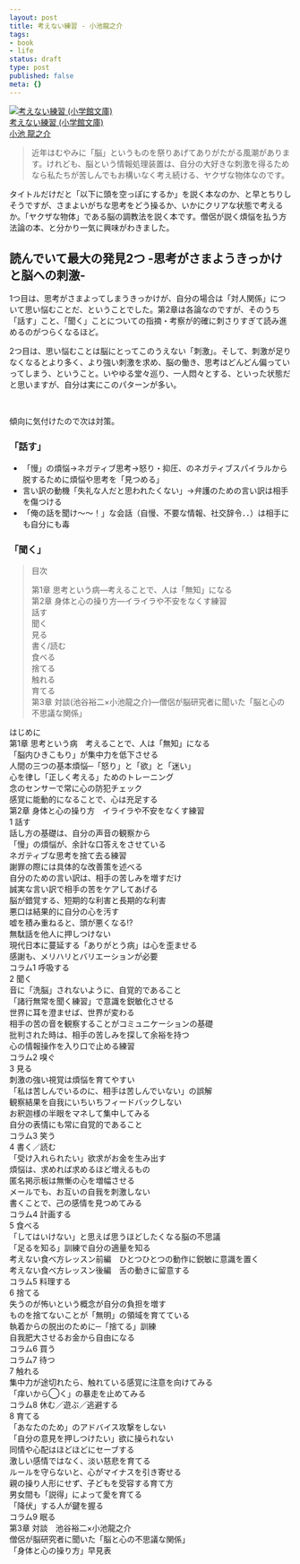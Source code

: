 ```yaml
---
layout: post
title: 考えない練習 - 小池龍之介
tags:
- book
- life
status: draft
type: post
published: false
meta: {}
---
```

<div style="padding-bottom: 0px; margin: 0px; padding-left: 0px; padding-right: 0px; display: inline; float: none; padding-top: 0px" id="scid:81867AAF-BB02-476b-AE5D-12BDAC2E750D:6066be56-ee30-4ab0-b7d0-9ded88bfeeb8" class="wlWriterEditableSmartContent"><a href="http://www.amazon.co.jp/exec/obidos/ASIN/4094087001/harupong-22/ref=nosim" target="_blank"><img alt="考えない練習 (小学館文庫)" src="http://ecx.images-amazon.com/images/I/51VEzmYWJcL._SL160_.jpg"><br />考えない練習 (小学館文庫)<br />小池 龍之介 </a></div> <blockquote> <p>近年はむやみに「脳」というものを祭りあげてありがたがる風潮があります。けれども、脳という情報処理装置は、自分の大好きな刺激を得るためなら私たちが苦しんでもお構いなく考え続ける、ヤクザな物体なのです。</p></blockquote> <p>タイトルだけだと「以下に頭を空っぽにするか」を説く本なのか、と早とちりしそうですが、さまよいがちな思考をどう操るか、いかにクリアな状態で考えるか。「ヤクザな物体」である脳の調教法を説く本です。僧侶が説く煩悩を払う方法論の本、と分かり一気に興味がわきました。</p> <h2>読んでいて最大の発見2つ -思考がさまようきっかけと脳への刺激-</h2> <p>1つ目は、思考がさまよってしまうきっかけが、自分の場合は「対人関係」について思い悩むことだ、ということでした。第2章は各論なのですが、そのうち「話す」こと、「聞く」ことについての指摘・考察が的確に刺さりすぎて読み進めるのがつらくなるほど。</p> <p>2つ目は、思い悩むことは脳にとってこのうえない「刺激」。そして、刺激が足りなくなるとより多く、より強い刺激を求め、脳の働き、思考はどんどん偏っていってしまう、ということ。いやゆる堂々巡り、一人悶々とする、といった状態だと思いますが、自分は実にこのパターンが多い。</p> <p>&nbsp;</p> <p>傾向に気付けたので次は対策。</p> <h3>「話す」</h3> <ul> <li>「慢」の煩悩→ネガティブ思考→怒り・抑圧、のネガティブスパイラルから脱するために煩悩や思考を「見つめる」</li> <li>言い訳の動機「失礼な人だと思われたくない」→弁護のための言い訳は相手を傷つける</li> <li>「俺の話を聞け～～！」な会話（自慢、不要な情報、社交辞令．．）は相手にも自分にも毒</li></ul> <h3>「聞く」</h3> <blockquote> <p>目次  <p>第1章 思考という病―考えることで、人は「無知」になる<br>第2章 身体と心の操り方―イライラや不安をなくす練習<br>話す<br>聞く<br>見る<br>書く/読む<br>食べる<br>捨てる<br>触れる<br>育てる<br>第3章 対談(池谷裕二×小池龍之介)―僧侶が脳研究者に聞いた「脳と心の不思議な関係」</p></blockquote> <p>はじめに<br>第1章 思考という病　考えることで、人は「無知」になる<br>「脳内ひきこもり」が集中力を低下させる<br>人間の三つの基本煩悩─「怒り」と「欲」と「迷い」<br>心を律し「正しく考える」ためのトレーニング<br>念のセンサーで常に心の防犯チェック<br>感覚に能動的になることで、心は充足する<br>第2章 身体と心の操り方　イライラや不安をなくす練習<br>1 話す<br>話し方の基礎は、自分の声音の観察から<br>「慢」の煩悩が、余計な口答えをさせている<br>ネガティブな思考を捨て去る練習<br>謝罪の際には具体的な改善策を述べる<br>自分のための言い訳は、相手の苦しみを増すだけ<br>誠実な言い訳で相手の苦をケアしてあげる<br>脳が錯覚する、短期的な利害と長期的な利害<br>悪口は結果的に自分の心を汚す<br>嘘を積み重ねると、頭が悪くなる!?<br>無駄話を他人に押しつけない<br>現代日本に蔓延する「ありがとう病」は心を歪ませる<br>感謝も、メリハリとバリエーションが必要<br>コラム1 呼吸する　<br>2 聞く　<br>音に「洗脳」されないように、自覚的であること<br>「諸行無常を聞く練習」で意識を鋭敏化させる<br>世界に耳を澄ませば、世界が変わる<br>相手の苦の音を観察することがコミュニケーションの基礎<br>批判された時は、相手の苦しみを探して余裕を持つ<br>心の情報操作を入り口で止める練習<br>コラム2 嗅ぐ　<br>3 見る　<br>刺激の強い視覚は煩悩を育てやすい　<br>「私は苦しんでいるのに、相手は苦しんでいない」の誤解　<br>観察結果を自我にいちいちフィードバックしない　<br>お釈迦様の半眼をマネして集中してみる　<br>自分の表情にも常に自覚的であること　<br>コラム3 笑う　<br>4 書く／読む　<br>「受け入れられたい」欲求がお金を生み出す　<br>煩悩は、求めれば求めるほど増えるもの　<br>匿名掲示板は無慚の心を増幅させる　<br>メールでも、お互いの自我を刺激しない　<br>書くことで、己の感情を見つめてみる　<br>コラム4 計画する　<br>5 食べる　<br>「してはいけない」と思えば思うほどしたくなる脳の不思議　<br>「足るを知る」訓練で自分の適量を知る　<br>考えない食べ方レッスン前編　ひとつひとつの動作に鋭敏に意識を置く　<br>考えない食べ方レッスン後編　舌の動きに留意する　<br>コラム5 料理する<br>6 捨てる　<br>失うのが怖いという概念が自分の負担を増す　<br>ものを捨てないことが「無明」の領域を育てている　<br>執着からの脱出のために─「捨てる」訓練　<br>自我肥大させるお金から自由になる　<br>コラム6 買う　<br>コラム7 待つ　<br>7 触れる　<br>集中力が途切れたら、触れている感覚に注意を向けてみる　<br>「痒いから◯く」の暴走を止めてみる　<br>コラム8 休む／遊ぶ／逃避する　<br>8 育てる　<br>「あなたのため」のアドバイス攻撃をしない　<br>「自分の意見を押しつけたい」欲に操られない　<br>同情や心配はほどほどにセーブする　<br>激しい感情ではなく、淡い慈悲を育てる　<br>ルールを守らないと、心がマイナスを引き寄せる　<br>親の操り人形にせず、子どもを受容する育て方　<br>男女間も「説得」によって愛を育てる　<br>「降伏」する人が鍵を握る　<br>コラム9 眠る　<br>第3章 対談　池谷裕二×小池龍之介<br>僧侶が脳研究者に聞いた「脳と心の不思議な関係」　<br>「身体と心の操り方」早見表</p>
